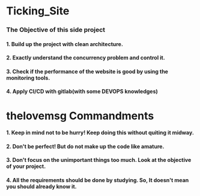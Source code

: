 # Ticking_Site

### The Objective of this side project
#### 1. Build up the project with clean architecture.
#### 2. Exactly understand the concurrency problem and control it.
#### 3. Check if the performance of the website is good by using the monitoring tools.
#### 4. Apply CI/CD with gitlab(with some DEVOPS knowledges) 

# thelovemsg Commandments
#### 1. Keep in mind not to be hurry! Keep doing this without quiting it midway.
#### 2. Don't be perfect! But do not make up the code like amature.
#### 3. Don't focus on the unimportant things too much. Look at the objective of your project.
#### 4. All the requirements should be done by studying. So, It doesn't mean you should already know it.

